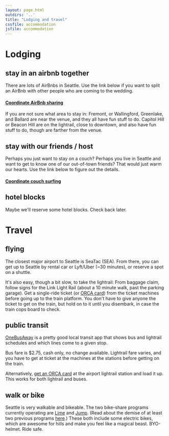 ```yaml
---
layout: page.html
outdirs: '..'
title: "Lodging and travel"
cssfile: accommodation
jsfile: accommodation
---
```

<h1>Lodging</h1>
<div class='info fadeygreen'>
<h2>stay in an airbnb together</h2>
<p>There are lots of AirBnbs in Seattle. Use the link below if you want to split an AirBnb with other people who are coming to the wedding.</p>
<h4><a href='' class='coordinate'>Coordinate AirBnb sharing</a></h4>
<p>If you are not sure what area to stay in: Fremont, or Wallingford, Greenlake, and Ballard are near the venue, and they all have fun stuff to do. Capitol Hill or Beacon Hill are on the lightrail, close to downtown, and also have fun stuff to do, though are farther from the venue.</p>
</div>
<div class='info fadeygreen'>
<h2>stay with our friends / host</h2>
<p>Perhaps you just want to stay on a couch? Perhaps you live in Seattle and want to get to know one of our out-of-town friends? That would just warm our hearts. Use the link below to figure out the details.
<h4><a href='' class='coordinate'>Coordinate couch surfing</a></h4>
</div>
<div class='info fadeygreen'>
<h2>hotel blocks</h2>
<p>Maybe we'll reserve some hotel blocks. Check back later.</p>
</div>


<h1>Travel</h1>
<div class='info fadeygreen'>
<h2>flying</h2>
<p>The closest major airport to Seattle is SeaTac (SEA). From there, you can get up to Seattle by rental car or Lyft/Uber (~30 minutes), or reserve a spot on a shuttle.</p>
<p>It's also easy, though a bit slow, to take the lightrail: From baggage claim, follow signs for the Link Light Rail (about a 10 minute walk, past the parking garage). Get a single-ride ticket (or <a href='https://seattletransitblog.com/seattle-for-visitors/' target="_blank">ORCA card</a>) from the ticket machines before going up to the train platform. You don't have to give anyone the ticket to get on the train, but hold on to it until you disembark, in case the train cops board to check.</p>
</div>

<div class='info fadeygreen'>
<h2>public transit</h2>
<p><a href='https://onebusaway.org/' target="_blank">OneBusAway</a> is a pretty good local transit app that shows bus and lightrail schedules and which lines come to a given stop.</p>
<p><!--Public transit is a great way to get around Seattle! It comes with a chauffeur, a VIP lane, and sometimes entertainment.--> Bus fare is $2.75, cash only, no change available. Lightrail fare varies, and you have to get at ticket at the machines at the stations before getting on the train. 
<p>Alternatively, <a href='https://seattletransitblog.com/seattle-for-visitors/'  target="_blank">get an ORCA card</a> at the airport lightrail station and load it up. This works for both lightrail and buses.</p>
</div>

<div class='info fadeygreen'>
<h2>walk or bike</h2>
<p>Seattle is very walkable and bikeable. The two bike-share programs currently operating are <a href='https://www.li.me/' target="_blank">Lime</a> and <a href='https://www.jump.com/cities/seattle/' target="_blank">Jump</a>. (Read about the demise of at least two previous programs <a href='https://www.geekwire.com/2018/spin-reportedly-rolling-seattle-leaving-just-one-dockless-bikeshare-service/' target="_blank">here</a>.) These both include some electric bikes, which are awesome for hills and make you feel like a magical beast. BYO-helmet. Ride safe.</p>
</div>


